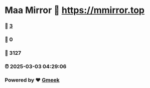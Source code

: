 # Maa Mirror :link: https://mmirror.top 
### :page_facing_up: [3](https://mmirror.top/tag.html) 
### :speech_balloon: 0 
### :hibiscus: 3127 
### :alarm_clock: 2025-03-03 04:29:06 
### Powered by :heart: [Gmeek](https://github.com/Meekdai/Gmeek)
